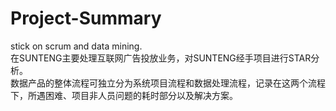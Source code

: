 # Project-Summary
stick on scrum and data mining.  
在SUNTENG主要处理互联网广告投放业务，对SUNTENG经手项目进行STAR分析。  
数据产品的整体流程可独立分为系统项目流程和数据处理流程，记录在这两个流程下，所遇困难、项目非人员问题的耗时部分以及解决方案。 
